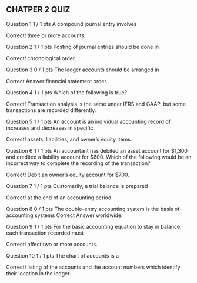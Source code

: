 ## CHATPER 2 QUIZ

Question 1
1 / 1 pts
A compound journal entry involves

Correct!
  three or more accounts.


Question 2
1 / 1 pts
Posting of journal entries should be done in

Correct!
  chronological order.


Question 3
0 / 1 pts
The ledger accounts should be arranged in

Correct Answer
  financial statement order.


Question 4
1 / 1 pts
Which of the following is true?

Correct!
  Transaction analysis is the same under IFRS and GAAP, but some transactions are recorded differently.


Question 5
1 / 1 pts
An account is an individual accounting record of increases and decreases in specific

Correct!
  assets, liabilities, and owner’s equity items.

Question 6
1 / 1 pts
An accountant has debited an asset account for $1,300 and credited a liability account for $600. Which of the following would be an incorrect way to complete the recording of the transaction?

Correct!
  Debit an owner’s equity account for $700.

Question 7
1 / 1 pts
Customarily, a trial balance is prepared

Correct!
  at the end of an accounting period.


Question 8
0 / 1 pts
The double-entry accounting system is the basis of accounting systems
Correct Answer
  worldwide.


Question 9
1 / 1 pts
For the basic accounting equation to stay in balance, each transaction recorded must

Correct!
  affect two or more accounts.


Question 10
1 / 1 pts
The chart of accounts is a

Correct!
  listing of the accounts and the account numbers which identify their location in the ledger. 

